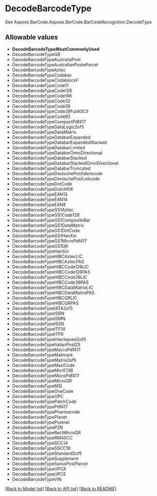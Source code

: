 # DecodeBarcodeType

See Aspose.BarCode.Aspose.BarCode.BarCodeRecognition.DecodeType

## Allowable values
* **DecodeBarcodeTypeMostCommonlyUsed**
* DecodeBarcodeTypeQR
* DecodeBarcodeTypeAustraliaPost
* DecodeBarcodeTypeAustralianPosteParcel
* DecodeBarcodeTypeAztec
* DecodeBarcodeTypeCodabar
* DecodeBarcodeTypeCodablockF
* DecodeBarcodeTypeCode11
* DecodeBarcodeTypeCode128
* DecodeBarcodeTypeCode16K
* DecodeBarcodeTypeCode32
* DecodeBarcodeTypeCode39
* DecodeBarcodeTypeCode39FullASCII
* DecodeBarcodeTypeCode93
* DecodeBarcodeTypeCompactPdf417
* DecodeBarcodeTypeDataLogic2of5
* DecodeBarcodeTypeDataMatrix
* DecodeBarcodeTypeDatabarExpanded
* DecodeBarcodeTypeDatabarExpandedStacked
* DecodeBarcodeTypeDatabarLimited
* DecodeBarcodeTypeDatabarOmniDirectional
* DecodeBarcodeTypeDatabarStacked
* DecodeBarcodeTypeDatabarStackedOmniDirectional
* DecodeBarcodeTypeDatabarTruncated
* DecodeBarcodeTypeDeutschePostIdentcode
* DecodeBarcodeTypeDeutschePostLeitcode
* DecodeBarcodeTypeDotCode
* DecodeBarcodeTypeDutchKIX
* DecodeBarcodeTypeEAN13
* DecodeBarcodeTypeEAN14
* DecodeBarcodeTypeEAN8
* DecodeBarcodeTypeGS1Aztec
* DecodeBarcodeTypeGS1Code128
* DecodeBarcodeTypeGS1CompositeBar
* DecodeBarcodeTypeGS1DataMatrix
* DecodeBarcodeTypeGS1DotCode
* DecodeBarcodeTypeGS1HanXin
* DecodeBarcodeTypeGS1MicroPdf417
* DecodeBarcodeTypeGS1QR
* DecodeBarcodeTypeHanXin
* DecodeBarcodeTypeHIBCAztecLIC
* DecodeBarcodeTypeHIBCAztecPAS
* DecodeBarcodeTypeHIBCCode128LIC
* DecodeBarcodeTypeHIBCCode128PAS
* DecodeBarcodeTypeHIBCCode39LIC
* DecodeBarcodeTypeHIBCCode39PAS
* DecodeBarcodeTypeHIBCDataMatrixLIC
* DecodeBarcodeTypeHIBCDataMatrixPAS
* DecodeBarcodeTypeHIBCQRLIC
* DecodeBarcodeTypeHIBCQRPAS
* DecodeBarcodeTypeIATA2of5
* DecodeBarcodeTypeISBN
* DecodeBarcodeTypeISMN
* DecodeBarcodeTypeISSN
* DecodeBarcodeTypeITF14
* DecodeBarcodeTypeITF6
* DecodeBarcodeTypeInterleaved2of5
* DecodeBarcodeTypeItalianPost25
* DecodeBarcodeTypeMacroPdf417
* DecodeBarcodeTypeMailmark
* DecodeBarcodeTypeMatrix2of5
* DecodeBarcodeTypeMaxiCode
* DecodeBarcodeTypeMicrE13B
* DecodeBarcodeTypeMicroPdf417
* DecodeBarcodeTypeMicroQR
* DecodeBarcodeTypeMSI
* DecodeBarcodeTypeOneCode
* DecodeBarcodeTypeOPC
* DecodeBarcodeTypePatchCode
* DecodeBarcodeTypePdf417
* DecodeBarcodeTypePharmacode
* DecodeBarcodeTypePlanet
* DecodeBarcodeTypePostnet
* DecodeBarcodeTypePZN
* DecodeBarcodeTypeRectMicroQR
* DecodeBarcodeTypeRM4SCC
* DecodeBarcodeTypeSCC14
* DecodeBarcodeTypeSSCC18
* DecodeBarcodeTypeStandard2of5
* DecodeBarcodeTypeSupplement
* DecodeBarcodeTypeSwissPostParcel
* DecodeBarcodeTypeUPCA
* DecodeBarcodeTypeUPCE
* DecodeBarcodeTypeVIN

[[Back to Model list]](../README.md#documentation-for-models) [[Back to API list]](../README.md#documentation-for-api-endpoints) [[Back to README]](../README.md)
